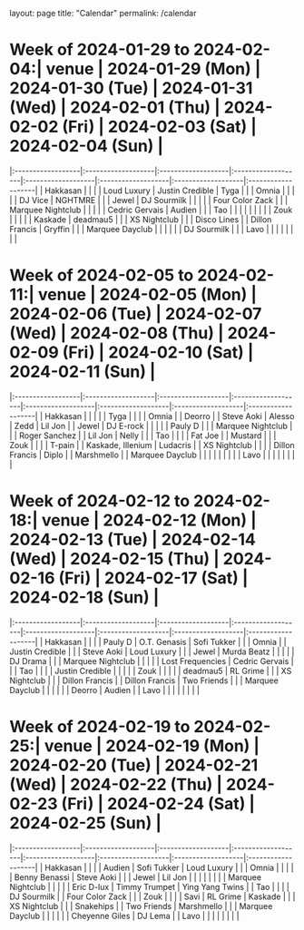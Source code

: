 
layout: page
title: "Calendar"
permalink: /calendar
# Week of 2024-01-29 to 2024-02-04:| venue             | 2024-01-29 (Mon)   | 2024-01-30 (Tue)   | 2024-01-31 (Wed)   | 2024-02-01 (Thu)   | 2024-02-02 (Fri)   | 2024-02-03 (Sat)   | 2024-02-04 (Sun)   |
|:------------------|:-------------------|:-------------------|:-------------------|:-------------------|:-------------------|:-------------------|:-------------------|
| Hakkasan          |                    |                    |                    | Loud Luxury        | Justin Credible    | Tyga               |                    |
| Omnia             |                    |                    |                    |                    | DJ Vice            | NGHTMRE            |                    |
| Jewel             | DJ Sourmilk        |                    |                    |                    |                    | Four Color Zack    |                    |
| Marquee Nightclub |                    |                    |                    |                    | Cedric Gervais     | Audien             |                    |
| Tao               |                    |                    |                    |                    |                    |                    |                    |
| Zouk              |                    |                    |                    |                    | Kaskade            | deadmau5           |                    |
| XS Nightclub      |                    |                    | Disco Lines        |                    | Dillon Francis     | Gryffin            |                    |
| Marquee Dayclub   |                    |                    |                    |                    |                    | DJ Sourmilk        |                    |
| Lavo              |                    |                    |                    |                    |                    |                    |                    |
# Week of 2024-02-05 to 2024-02-11:| venue             | 2024-02-05 (Mon)   | 2024-02-06 (Tue)   | 2024-02-07 (Wed)   | 2024-02-08 (Thu)   | 2024-02-09 (Fri)   | 2024-02-10 (Sat)   | 2024-02-11 (Sun)   |
|:------------------|:-------------------|:-------------------|:-------------------|:-------------------|:-------------------|:-------------------|:-------------------|
| Hakkasan          |                    |                    |                    |                    | Tyga               |                    |                    |
| Omnia             |                    | Deorro             |                    | Steve Aoki         | Alesso             | Zedd               | Lil Jon            |
| Jewel             | DJ E-rock          |                    |                    |                    |                    | Pauly D            |                    |
| Marquee Nightclub |                    |                    | Roger Sanchez      |                    | Lil Jon            | Nelly              |                    |
| Tao               |                    |                    |                    | Fat Joe            |                    | Mustard            |                    |
| Zouk              |                    |                    |                    | T-pain             |                    | Kaskade, Illenium  | Ludacris           |
| XS Nightclub      |                    |                    |                    | Dillon Francis     | Diplo              |                    | Marshmello         |
| Marquee Dayclub   |                    |                    |                    |                    |                    |                    |                    |
| Lavo              |                    |                    |                    |                    |                    |                    |                    |
# Week of 2024-02-12 to 2024-02-18:| venue             | 2024-02-12 (Mon)   | 2024-02-13 (Tue)   | 2024-02-14 (Wed)   | 2024-02-15 (Thu)   | 2024-02-16 (Fri)   | 2024-02-17 (Sat)   | 2024-02-18 (Sun)   |
|:------------------|:-------------------|:-------------------|:-------------------|:-------------------|:-------------------|:-------------------|:-------------------|
| Hakkasan          |                    |                    |                    | Pauly D            | O.T. Genasis       | Sofi Tukker        |                    |
| Omnia             |                    | Justin Credible    |                    |                    | Steve Aoki         | Loud Luxury        |                    |
| Jewel             | Murda Beatz        |                    |                    |                    |                    | DJ Drama           |                    |
| Marquee Nightclub |                    |                    |                    |                    | Lost Frequencies   | Cedric Gervais     |                    |
| Tao               |                    |                    |                    | Justin Credible    |                    |                    |                    |
| Zouk              |                    |                    |                    |                    | deadmau5           | RL Grime           |                    |
| XS Nightclub      |                    |                    | Dillon Francis     |                    | Dillon Francis     | Two Friends        |                    |
| Marquee Dayclub   |                    |                    |                    |                    |                    | Deorro             | Audien             |
| Lavo              |                    |                    |                    |                    |                    |                    |                    |
# Week of 2024-02-19 to 2024-02-25:| venue             | 2024-02-19 (Mon)   | 2024-02-20 (Tue)   | 2024-02-21 (Wed)   | 2024-02-22 (Thu)   | 2024-02-23 (Fri)   | 2024-02-24 (Sat)   | 2024-02-25 (Sun)   |
|:------------------|:-------------------|:-------------------|:-------------------|:-------------------|:-------------------|:-------------------|:-------------------|
| Hakkasan          |                    |                    |                    | Audien             | Sofi Tukker        | Loud Luxury        |                    |
| Omnia             |                    |                    |                    |                    | Benny Benassi      | Steve Aoki         |                    |
| Jewel             | Lil Jon            |                    |                    |                    |                    |                    |                    |
| Marquee Nightclub |                    |                    |                    |                    | Eric D-lux         | Timmy Trumpet      | Ying Yang Twins    |
| Tao               |                    |                    |                    | DJ Sourmilk        |                    | Four Color Zack    |                    |
| Zouk              |                    |                    |                    | Savi               | RL Grime           | Kaskade            |                    |
| XS Nightclub      |                    |                    | Snakehips          |                    | Two Friends        | Marshmello         |                    |
| Marquee Dayclub   |                    |                    |                    |                    |                    | Cheyenne Giles     | DJ Lema            |
| Lavo              |                    |                    |                    |                    |                    |                    |                    |
